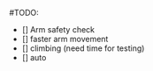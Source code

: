#TODO:
* [] Arm safety check 
* [] faster arm movement
* [] climbing (need time for testing)
* [] auto
